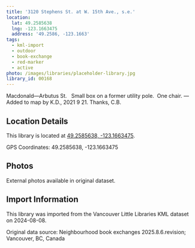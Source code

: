 ```yaml
---
title: '3120 Stephens St. at W. 15th Ave., s.e.'
location:
  lat: 49.2585638
  lng: -123.1663475
  address: '49.2586, -123.1663'
tags:
  - kml-import
  - outdoor
  - book-exchange
  - red-marker
  - active
photo: /images/libraries/placeholder-library.jpg
library_id: 00168
---
```

Macdonald—Arbutus St.  
Small box on a former utility pole.  One chair.
—Added to map by K.D., 2021 9 21. Thanks, C.B.

## Location Details

This library is located at [49.2585638, -123.1663475](https://www.google.com/maps?q=49.2585638,-123.1663475).

GPS Coordinates: 49.2585638, -123.1663475

## Photos

External photos available in original dataset.

## Import Information

This library was imported from the Vancouver Little Libraries KML dataset on 2024-08-08.

Original data source: Neighbourhood book exchanges 2025.8.6.revision; Vancouver, BC, Canada
